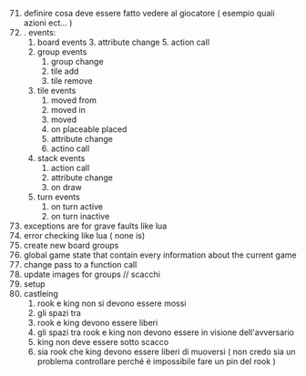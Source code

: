 71. definire cosa deve essere fatto vedere al giocatore ( esempio quali azioni ect... )
74. . events:
    1.  board events
        3. attribute change
        5. action call
    2.  group events
        1. group change 
        2. tile add
        3. tile remove
    3.  tile events
        1.  moved from
        2.  moved in
        3.  moved
        4.  on placeable placed
        5.  attribute change
        6.  actino call
    4.  stack events
        1.  action call
        2.  attribute change
        3.  on draw
    5.  turn events
        1.  on turn active
        2.  on turn inactive
87. exceptions are for grave faults like lua
88. error checking like lua ( none is)
91. create new board groups 
92. global game state that contain every information about the current game
93. change pass to a function call
94. update images for groups 
 // scacchi
1. setup
2. castleing
   1. rook e king non si devono essere mossi
   2. gli spazi tra 
   3. rook e king devono essere liberi
   4. gli spazi tra rook e king non devono essere in visione dell'avversario
   5. king non deve essere sotto scacco
   6. sia rook che king devono essere liberi di muoversi ( non credo sia un problema  controllare perché é impossibile fare un pin del rook )